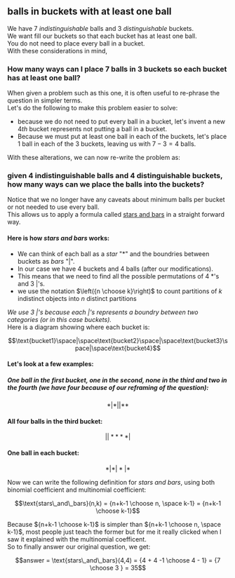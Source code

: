 ## balls in buckets with at least one ball
We have 7 *indistinguishable* balls and 3 *distinguishable* buckets.  
We want fill our buckets so that each bucket has at least one ball.  
You do not need to place every ball in a bucket.  
With these considerations in mind,  
### How many ways can I place $7$ balls in $3$ buckets so each bucket has at least one ball?
When given a problem such as this one, it is often useful to re-phrase the question in simpler terms.  
Let's do the following to make this problem easier to solve:  
  * because we do not need to put every ball in a bucket, let's invent a new $4th$ bucket represents not putting a ball in a bucket.
  * Because we must put at least one ball in each of the buckets, let's place $1$ ball in each of the $3$ buckets, leaving us with $7-3 = 4$ balls.

With these alterations, we can now re-write the problem as:  
### given $4$ indistinguishable balls and $4$ distinguishable buckets, how many ways can we place the balls into the buckets?
Notice that we no longer have any caveats about minimum balls per bucket or not needed to use every ball.  
This allows us to apply a formula called [stars and bars](https://brilliant.org/wiki/integer-equations-star-and-bars/) in a straight forward way.  
#### Here is how *stars and bars* works:  
  * We can think of each ball as a *star* "*" and the boundries between buckets as *bars* "|".  
  * In our case we have $4$ buckets and $4$ balls (after our modifications).  
  * This means that we need to find all the possible permutations of $4$ *'s and $3$ |'s.
  * we use the notation $\left({n \choose k}\right)$ to count partitions of $k$ indistinct objects into $n$ distinct partitions
    
*We use 3 |'s because each |'s represents a boundry between two categories (or in this case buckets).*  
Here is a diagram showing where each bucket is:
```math
\text{bucket1}\space|\space\text{bucket2}\space|\space\text{bucket3}\space|\space\text{bucket4}
```
#### Let's look at a few examples:
##### One ball in the first bucket, one in the second, none in the third and two in the fourth (we have four because of our reframing of the question):
```math
*|*||**
```
#### All four balls in the third bucket:
```math
||****|
```
#### One ball in each bucket:
```math
*|*|*|*
```
Now we can write the following definition for *stars and bars*, using both binomial coefficient and multinomial coefficient:  
```math
\text{stars\_and\_bars}(n,k) = {n+k-1 \choose n, \space k-1} = {n+k-1 \choose k-1}
```
Because ${n+k-1 \choose k-1}$ is simpler than ${n+k-1 \choose n, \space k-1}$, most people just teach the former but for me it really clicked when I saw it explained with the multinomial coefficent.  
So to finally answer our original question, we get:
```math
answer = \text{stars\_and\_bars}(4,4) = {4 + 4 -1 \choose 4 - 1} = {7 \choose 3 } = 35
```


